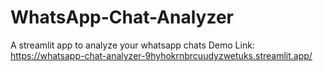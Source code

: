 # WhatsApp-Chat-Analyzer
A streamlit app to analyze your whatsapp chats
Demo Link: https://whatsapp-chat-analyzer-9hyhokrnbrcuudyzwetuks.streamlit.app/

